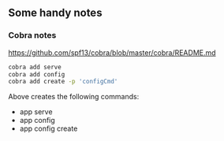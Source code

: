 ## Some handy notes

### Cobra notes

https://github.com/spf13/cobra/blob/master/cobra/README.md

```bash
cobra add serve
cobra add config
cobra add create -p 'configCmd'
```

Above creates the following commands:

* app serve
* app config
* app config create
